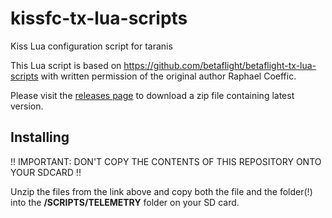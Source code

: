 # kissfc-tx-lua-scripts
Kiss Lua configuration script for taranis

This Lua script is based on https://github.com/betaflight/betaflight-tx-lua-scripts with written permission
of the original author Raphael Coeffic.

Please visit the [releases page](https://github.com/fedorcomander/kissfc-tx-lua-scripts/releases) to download a zip file containing latest version.

## Installing

!! IMPORTANT: DON'T COPY THE CONTENTS OF THIS REPOSITORY ONTO YOUR SDCARD !!

Unzip the files from the link above and copy both the file and the folder(!) into the **/SCRIPTS/TELEMETRY** folder on your SD card.


